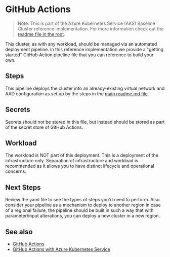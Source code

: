 # GitHub Actions

> Note: This is part of the Azure Kubernetes Service (AKS) Baseline Cluster reference implementation. For more information check out the [readme file in the root](../README.md).

This cluster, as with any workload, should be managed via an automated deployment pipeline. In this reference implementation we provide a "getting started" GitHub Action pipeline file that you can reference to build your own.

## Steps

This pipeline deploys the cluster into an already-existing virtual network and AAD configuration as set up by the steps in the [main readme.md file](../README.md).

## Secrets

Secrets should not be stored in this file, but instead should be stored as part of the secret store of GitHub Actions.

## Workload

The workload is NOT part of this deployment.  This is a deployment of the infrastructure only.  Separation of infrastructure and workload is recommended as it allows you to have distinct lifecycle and operational concerns.

## Next Steps

Review the yaml file to see the types of steps you'd need to perform. Also consider your pipeline as a mechanism to deploy to another region in case of a regional failure, the pipeline should be built in such a way that with parameter/input alterations, you can deploy a new cluster in a new region.

## See also

* [GitHub Actions](https://help.github.com/actions)
* [GitHub Actions with Azure Kubernetes Service](https://docs.microsoft.com/azure/aks/kubernetes-action)